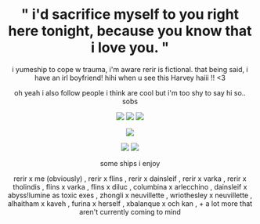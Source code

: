# <h1 align="center">" i'd sacrifice myself to you right here tonight, because you know that i love you. "</h1>

<p align="center">
i yumeship to cope w trauma, i'm aware rerir is fictional. that being said, i have an irl boyfriend! hihi when u see this Harvey haiii !! <3
</p>

<p align="center">
oh yeah i also follow people i think are cool but i'm too shy to say hi so.. sobs
</p>

<p align="center"> <p align="center"> <p align="center">
<img src="https://files.catbox.moe/ub2lnf.jpg"</p> <img src="https://files.catbox.moe/w40wpr.jpg"</p> <img src="https://files.catbox.moe/odp1er.jpg"</p>

<p align="center">
<img src="https://files.catbox.moe/ateg2e.png"</p>

<p align="center"> <p align="center">
<img src="https://files.catbox.moe/jc1nv5.gif"</p> <img src="https://files.catbox.moe/d5w1kr.gif"</p>

<p align="center">
some ships i enjoy
</p>

<p align="center">
rerir x me (obviously) , rerir x flins , rerir x dainsleif , rerir x varka , rerir x tholindis , flins x varka , flins x diluc ,  columbina x arlecchino , dainsleif x abyss!lumine as toxic exes , zhongli x neuvillette , wriothesley x neuvillette , alhaitham x kaveh , furina x herself , xbalanque x och kan , + a lot more that aren't currently coming to mind
</p>
